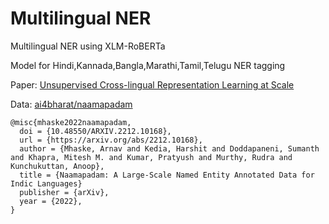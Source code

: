 # Multilingual NER
Multilingual NER using XLM-RoBERTa

Model for Hindi,Kannada,Bangla,Marathi,Tamil,Telugu NER tagging

Paper: [Unsupervised Cross-lingual Representation Learning at Scale](https://arxiv.org/pdf/1911.02116.pdf) 

Data: [ai4bharat/naamapadam](https://huggingface.co/datasets/ai4bharat/naamapadam)

```
@misc{mhaske2022naamapadam,
  doi = {10.48550/ARXIV.2212.10168},
  url = {https://arxiv.org/abs/2212.10168},
  author = {Mhaske, Arnav and Kedia, Harshit and Doddapaneni, Sumanth and Khapra, Mitesh M. and Kumar, Pratyush and Murthy, Rudra and Kunchukuttan, Anoop},
  title = {Naamapadam: A Large-Scale Named Entity Annotated Data for Indic Languages}
  publisher = {arXiv},
  year = {2022},
}
```